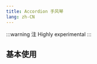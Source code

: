 ```yaml
---
title: Accordion 手风琴
lang: zh-CN
---
```


:::warning 注
Highly experimental
:::

## 基本使用

<!-- @Code:basicUsage -->
<!--this file is copied from Chinese md, remove this comment to update it, or it will be overwritten on next build-->